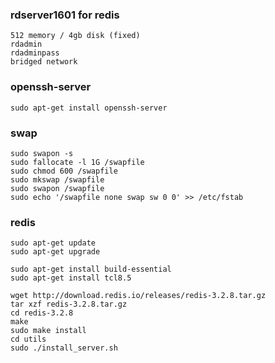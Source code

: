 
### rdserver1601 for redis
```
512 memory / 4gb disk (fixed)
rdadmin
rdadminpass
bridged network
```

### openssh-server
```
sudo apt-get install openssh-server
```

### swap
```
sudo swapon -s
sudo fallocate -l 1G /swapfile
sudo chmod 600 /swapfile
sudo mkswap /swapfile
sudo swapon /swapfile
sudo echo '/swapfile none swap sw 0 0' >> /etc/fstab
```

### redis
```
sudo apt-get update
sudo apt-get upgrade

sudo apt-get install build-essential
sudo apt-get install tcl8.5

wget http://download.redis.io/releases/redis-3.2.8.tar.gz
tar xzf redis-3.2.8.tar.gz
cd redis-3.2.8
make
sudo make install
cd utils
sudo ./install_server.sh

```
